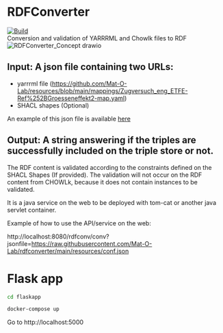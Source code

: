 # RDFConverter
[![Build](https://github.com/Mat-O-Lab/RDFConverter/actions/workflows/build.yml/badge.svg)](https://github.com/Mat-O-Lab/RDFConverter/actions/workflows/build.yml)  
Conversion and validation of YARRRML and Chowlk files to RDF
![RDFConverter_Concept drawio](https://user-images.githubusercontent.com/9248325/158355253-41fecd06-2487-449c-b91c-115182af9794.png)

## Input: A json file containing two URLs: 
-	yarrrml file (https://github.com/Mat-O-Lab/resources/blob/main/mappings/Zugversuch_eng_ETFE-Ref%252BGroesseneffekt2-map.yaml)
-	SHACL shapes (Optional)

An example of this json file is available [here](https://raw.githubusercontent.com/Mat-O-Lab/rdfconverter/main/resources/conf.json)
 
## Output: A string answering if the triples are successfully included on the triple store or not.

The RDF content is validated according to the constraints defined on the SHACL Shapes (If provided).
The validation will not occur on the RDF content from CHOWLk, because it does not contain instances to be validated.

It is a java service on the web to be deployed with tom-cat or another java servlet container.

Example of how to use the API/service on the web:

http://localhost:8080/rdfconv/conv?jsonfile=https://raw.githubusercontent.com/Mat-O-Lab/rdfconverter/main/resources/conf.json

# Flask app

```bash
cd flaskapp

docker-compose up
```

Go to http://localhost:5000
